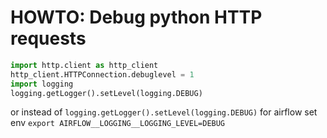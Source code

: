 # HOWTO: Debug python HTTP requests
```python
import http.client as http_client
http_client.HTTPConnection.debuglevel = 1
import logging
logging.getLogger().setLevel(logging.DEBUG)
```

or instead of `logging.getLogger().setLevel(logging.DEBUG)` for airflow set env `export AIRFLOW__LOGGING__LOGGING_LEVEL=DEBUG`
